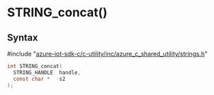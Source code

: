 # STRING_concat()

## Syntax

\#include "[azure-iot-sdk-c/c-utility/inc/azure_c_shared_utility/strings.h](../strings-h.md)"  
```C
int STRING_concat(
  STRING_HANDLE  handle,
  const char *   s2
);
```

